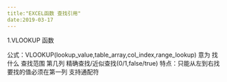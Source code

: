 ```yaml
---
title:"EXCEL函数 查找引用"
date:2019-03-17
---
```

1.VLOOKUP 函数

  公式：VLOOKUP(lookup_value,table_array,col_index,range_lookup)
        意为    找什么        查找范围     第几列    精确查找/近似查找(0/1,false/true)
  特点：只能从左到右找
        要找的值必须在第一列
        支持通配符
